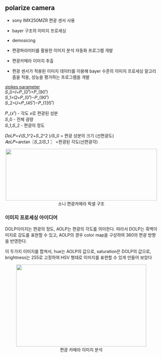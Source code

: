## polarize camera 

- sony IMX250MZR 편광 센서 사용
- bayer 구조의 이미지 프로세싱  

- demosicing
- 편광파라미터를 활용한 이미지 분석 자동화 프로그램 개발  
- 편광카메라 이미지 추출
- 편광 센서가 적용된 이미지 데이터를 이용해 bayer 수준의 이미지 프로세싱 알고리즘을 적용, 성능을 평가하는 프로그램을 개발 

[stokes parameter](https://en.wikipedia.org/wiki/Stokes_parameters)  
𝑆_0=𝐼=𝑃_(0˚)+𝑃_(90˚)  
𝑆_1=𝑄=𝑃_(0˚)−𝑃_(90˚)  
𝑆_2=𝑈=𝑃_(45˚)−𝑃_(135˚)  
  
𝑃_(𝑥˚)  - 각도 𝑥로 편광된 성분  
𝑆_0 - 전체 광량  
𝑆_1,𝑆_2  - 편광의 정도  

𝐷𝑜𝐿𝑃=√(𝑆_1^2+𝑆_2^2 )/𝑆_0    = 편광 성분의 크기 (선편광도)   
𝐴𝑜𝐿𝑃=𝑎𝑟𝑐𝑡𝑎𝑛⁡〖𝑆_2/𝑆_1 〗  =편광된 각도(선편광각) 



<center><img src="https://github.com/lucas-korea/adas_sensor_project/assets/57425658/f99b12be-6bd2-4977-a78b-a8f6bc52d3c0" width="500" height="170"></center>  
<center>소니 편광카메라 픽셀 구조</center>



### **이미지 프로세싱 아이디어**  
DOLP이미지는 편광의 정도, AOLP는 편광의 각도를 의미한다. 따라서 DOLP는 흑백이미지로 강도를 표현할 수 있고, AOLP의 경우 color map을 구성하여 360의 편광 방향을 반영한다. 

 

이 두가지 이미지를 합쳐서, hue는 AOLP의 값으로,  saturation은 DOLP의 값으로, brightness는 255로 고정하여 HSV 형태로 이미지를 표현할 수 있게 만들어 보았다

<center><img src="https://github.com/lucas-korea/adas_sensor_project/assets/57425658/93d2f474-dd00-4f7a-ab3b-eb9750c9dc8a" width="430" height="270"></center>  
<center>편광 카메라 이미지 분석</center>

